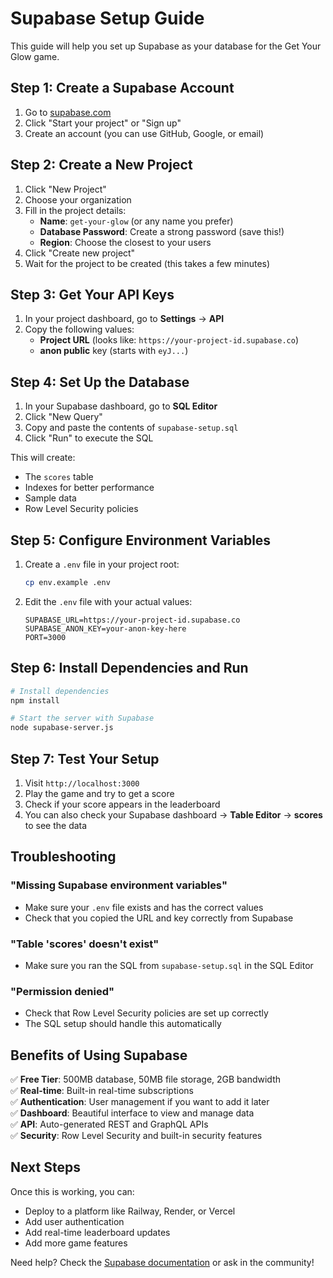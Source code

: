 # Supabase Setup Guide

This guide will help you set up Supabase as your database for the Get Your Glow game.

## Step 1: Create a Supabase Account

1. Go to [supabase.com](https://supabase.com)
2. Click "Start your project" or "Sign up"
3. Create an account (you can use GitHub, Google, or email)

## Step 2: Create a New Project

1. Click "New Project"
2. Choose your organization
3. Fill in the project details:
   - **Name**: `get-your-glow` (or any name you prefer)
   - **Database Password**: Create a strong password (save this!)
   - **Region**: Choose the closest to your users
4. Click "Create new project"
5. Wait for the project to be created (this takes a few minutes)

## Step 3: Get Your API Keys

1. In your project dashboard, go to **Settings** → **API**
2. Copy the following values:
   - **Project URL** (looks like: `https://your-project-id.supabase.co`)
   - **anon public** key (starts with `eyJ...`)

## Step 4: Set Up the Database

1. In your Supabase dashboard, go to **SQL Editor**
2. Click "New Query"
3. Copy and paste the contents of `supabase-setup.sql`
4. Click "Run" to execute the SQL

This will create:
- The `scores` table
- Indexes for better performance
- Sample data
- Row Level Security policies

## Step 5: Configure Environment Variables

1. Create a `.env` file in your project root:
   ```bash
   cp env.example .env
   ```

2. Edit the `.env` file with your actual values:
   ```env
   SUPABASE_URL=https://your-project-id.supabase.co
   SUPABASE_ANON_KEY=your-anon-key-here
   PORT=3000
   ```

## Step 6: Install Dependencies and Run

```bash
# Install dependencies
npm install

# Start the server with Supabase
node supabase-server.js
```

## Step 7: Test Your Setup

1. Visit `http://localhost:3000`
2. Play the game and try to get a score
3. Check if your score appears in the leaderboard
4. You can also check your Supabase dashboard → **Table Editor** → **scores** to see the data

## Troubleshooting

### "Missing Supabase environment variables"
- Make sure your `.env` file exists and has the correct values
- Check that you copied the URL and key correctly from Supabase

### "Table 'scores' doesn't exist"
- Make sure you ran the SQL from `supabase-setup.sql` in the SQL Editor

### "Permission denied"
- Check that Row Level Security policies are set up correctly
- The SQL setup should handle this automatically

## Benefits of Using Supabase

✅ **Free Tier**: 500MB database, 50MB file storage, 2GB bandwidth  
✅ **Real-time**: Built-in real-time subscriptions  
✅ **Authentication**: User management if you want to add it later  
✅ **Dashboard**: Beautiful interface to view and manage data  
✅ **API**: Auto-generated REST and GraphQL APIs  
✅ **Security**: Row Level Security and built-in security features  

## Next Steps

Once this is working, you can:
- Deploy to a platform like Railway, Render, or Vercel
- Add user authentication
- Add real-time leaderboard updates
- Add more game features

Need help? Check the [Supabase documentation](https://supabase.com/docs) or ask in the community! 
